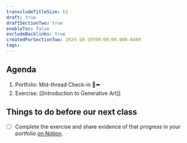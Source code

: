 ```yaml
---
transcludeTitleSize: h2
draft: true
draftSectionTwo: true
enableToc: false
excludeBacklinks: true
createdForSectionTwo: 2024-10-19T00:00:00.000-0400
tags:
---
```

## Agenda
1. Portfolio: Mid-thread Check-in 🫥⬅️
2. Exercise: [[Introduction to Generative Art]]
## Things to do before our next class
- [ ] Complete the exercise and share evidence of that progress in your portfolio [on Notion](https://notion.so).